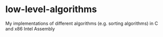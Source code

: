 # low-level-algorithms
My implementations of different algorithms (e.g. sorting algorithms) in C and x86 Intel Assembly
